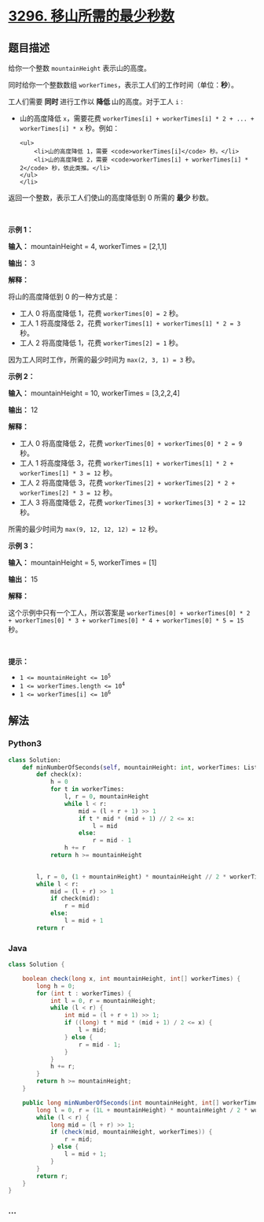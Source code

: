 # [3296. 移山所需的最少秒数](https://leetcode.cn/problems/minimum-number-of-seconds-to-make-mountain-height-zero)

## 题目描述

<!-- 这里写题目描述 -->

<p>给你一个整数 <code>mountainHeight</code> 表示山的高度。</p>

<p>同时给你一个整数数组 <code>workerTimes</code>，表示工人们的工作时间（单位：<strong>秒</strong>）。</p>

<p>工人们需要 <strong>同时 </strong>进行工作以 <strong>降低 </strong>山的高度。对于工人 <code>i</code> :</p>

<ul>
	<li>山的高度降低 <code>x</code>，需要花费 <code>workerTimes[i] + workerTimes[i] * 2 + ... + workerTimes[i] * x</code> 秒。例如：

	<ul>
		<li>山的高度降低 1，需要 <code>workerTimes[i]</code> 秒。</li>
		<li>山的高度降低 2，需要 <code>workerTimes[i] + workerTimes[i] * 2</code> 秒，依此类推。</li>
	</ul>
	</li>
</ul>

<p>返回一个整数，表示工人们使山的高度降低到 0 所需的 <strong>最少</strong> 秒数。</p>

<p>&nbsp;</p>

<p><strong class="example">示例 1：</strong></p>

<div class="example-block">
<p><strong>输入：</strong> <span class="example-io">mountainHeight = 4, workerTimes = [2,1,1]</span></p>

<p><strong>输出：</strong> <span class="example-io">3</span></p>

<p><strong>解释：</strong></p>

<p>将山的高度降低到 0 的一种方式是：</p>

<ul>
	<li>工人 0 将高度降低 1，花费 <code>workerTimes[0] = 2</code> 秒。</li>
	<li>工人 1 将高度降低 2，花费 <code>workerTimes[1] + workerTimes[1] * 2 = 3</code> 秒。</li>
	<li>工人 2 将高度降低 1，花费 <code>workerTimes[2] = 1</code> 秒。</li>
</ul>

<p>因为工人同时工作，所需的最少时间为 <code>max(2, 3, 1) = 3</code> 秒。</p>
</div>

<p><strong class="example">示例 2：</strong></p>

<div class="example-block">
<p><strong>输入：</strong> <span class="example-io">mountainHeight = 10, workerTimes = [3,2,2,4]</span></p>

<p><strong>输出：</strong> <span class="example-io">12</span></p>

<p><strong>解释：</strong></p>

<ul>
	<li>工人 0 将高度降低 2，花费 <code>workerTimes[0] + workerTimes[0] * 2 = 9</code> 秒。</li>
	<li>工人 1 将高度降低 3，花费 <code>workerTimes[1] + workerTimes[1] * 2 + workerTimes[1] * 3 = 12</code> 秒。</li>
	<li>工人 2 将高度降低 3，花费 <code>workerTimes[2] + workerTimes[2] * 2 + workerTimes[2] * 3 = 12</code> 秒。</li>
	<li>工人 3 将高度降低 2，花费 <code>workerTimes[3] + workerTimes[3] * 2 = 12</code> 秒。</li>
</ul>

<p>所需的最少时间为 <code>max(9, 12, 12, 12) = 12</code> 秒。</p>
</div>

<p><strong class="example">示例 3：</strong></p>

<div class="example-block">
<p><strong>输入：</strong> <span class="example-io">mountainHeight = 5, workerTimes = [1]</span></p>

<p><strong>输出：</strong> <span class="example-io">15</span></p>

<p><strong>解释：</strong></p>

<p>这个示例中只有一个工人，所以答案是 <code>workerTimes[0] + workerTimes[0] * 2 + workerTimes[0] * 3 + workerTimes[0] * 4 + workerTimes[0] * 5 = 15</code> 秒。</p>
</div>

<p>&nbsp;</p>

<p><strong>提示：</strong></p>

<ul>
	<li><code>1 &lt;= mountainHeight &lt;= 10<sup>5</sup></code></li>
	<li><code>1 &lt;= workerTimes.length &lt;= 10<sup>4</sup></code></li>
	<li><code>1 &lt;= workerTimes[i] &lt;= 10<sup>6</sup></code></li>
</ul>


## 解法

<!-- 这里可写通用的实现逻辑 -->

<!-- tabs:start -->

### **Python3**

<!-- 这里可写当前语言的特殊实现逻辑 -->

```python
class Solution:
    def minNumberOfSeconds(self, mountainHeight: int, workerTimes: List[int]) -> int:
        def check(x):
            h = 0
            for t in workerTimes:
                l, r = 0, mountainHeight
                while l < r:
                    mid = (l + r + 1) >> 1
                    if t * mid * (mid + 1) // 2 <= x:
                        l = mid
                    else:
                        r = mid - 1
                h += r
            return h >= mountainHeight

        
        l, r = 0, (1 + mountainHeight) * mountainHeight // 2 * workerTimes[0]
        while l < r:
            mid = (l + r) >> 1
            if check(mid):
                r = mid
            else:
                l = mid + 1
        return r
```

### **Java**

<!-- 这里可写当前语言的特殊实现逻辑 -->

```java
class Solution {

    boolean check(long x, int mountainHeight, int[] workerTimes) {
        long h = 0;
        for (int t : workerTimes) {
            int l = 0, r = mountainHeight;
            while (l < r) {
                int mid = (l + r + 1) >> 1;
                if ((long) t * mid * (mid + 1) / 2 <= x) {
                    l = mid;
                } else {
                    r = mid - 1;
                }
            }
            h += r;
        }
        return h >= mountainHeight;
    }

    public long minNumberOfSeconds(int mountainHeight, int[] workerTimes) {
        long l = 0, r = (1L + mountainHeight) * mountainHeight / 2 * workerTimes[0];
        while (l < r) {
            long mid = (l + r) >> 1;
            if (check(mid, mountainHeight, workerTimes)) {
                r = mid;
            } else {
                l = mid + 1;
            }
        }
        return r;
    }
}
```

### **...**

```

```

<!-- tabs:end -->
